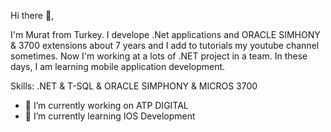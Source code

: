 

Hi there 👋,

I'm Murat from Turkey. 
I develope .Net applications and ORACLE SIMHONY & 3700 extensions about 7 years and I add to tutorials my youtube channel sometimes.
Now I'm working at a lots of .NET project in a team.
In these days, I am learning mobile application development.

Skills: .NET & T-SQL & ORACLE SIMPHONY & MICROS 3700 

- 🔭 I’m currently working on ATP DIGITAL 
- 🌱 I’m currently learning IOS Development 


